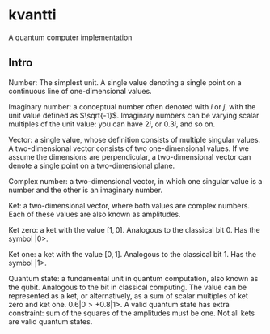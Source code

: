 # kvantti
A quantum computer implementation

## Intro

Number: The simplest unit. A single value denoting a single point on a continuous line of one-dimensional values.

Imaginary number: a conceptual number often denoted with $i$ or $j$, with the unit value defined as $\sqrt{-1}$. Imaginary numbers can be varying scalar multiples of the unit value: you can have $2i$, or $0.3i$, and so on.

Vector: a single value, whose definition consists of multiple singular values. A two-dimensional vector consists of two one-dimensional values. If we assume the dimensions are perpendicular, a two-dimensional vector can denote a single point on a two-dimensional plane.

Complex number: a two-dimensional vector, in which one singular value is a number and the other is an imaginary number.

Ket: a two-dimensional vector, where both values are complex numbers. Each of these values are also known as amplitudes.

Ket zero: a ket with the value $[1, 0]$. Analogous to the classical bit $0$. Has the symbol $|0>$.

Ket one: a ket with the value $[0, 1]$. Analogous to the classical bit $1$. Has the  symbol $|1>$.

Quantum state: a fundamental unit in quantum computation, also known as the qubit. Analogous to the bit in classical computing. The value can be represented as a ket, or alternatively, as a sum of scalar multiples of ket zero and ket one. $0.6 |0> + 0.8|1>$. A valid quantum state has extra constraint: sum of the squares of the amplitudes must be one. Not all kets are valid quantum states.

